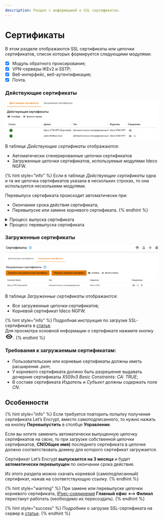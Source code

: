 ```yaml
---
description: Раздел с информацией о SSL сертификатах.
---
```


# Сертификаты

В этом разделе отображаются SSL сертификаты или цепочки сертификатов, список которых формируется следующими модулями: 
* [x] Модуль обратного проксирования;
* [x] VPN-серверы IKEv2 и SSTP;
* [x] Веб-интерфейс, веб-аутентификация;
* [x] Почта.
### Действующие сертификаты

![](../../../.gitbook/assets/certificates1.png)

В таблице _Действующие сертификаты_ отображаются:
* Автоматически сгенерированные цепочки сертификатов 
* Загруженные цепочки сертификатов, используемые модулями Ideco NGFW.

{% hint style="info" %}
Если в таблице _Действующие сертификаты_ одна и та же цепочка сертификатов указана в нескольких строках, то она используется несколькими модулями.

Перевыпуск сертификата происходит автоматически при:
* Окончании срока действия сертификата;
* Перевыпуске или замене корневого сертификата.
{% endhint %}

<details>
<summary>Процесс выпуска сертификата</summary>

1. Создается локальная цепочка сертификатов, подписанная корневым (самоподписанным) сертификатом;
2. Параллельно с созданием локальной цепочки сертификатов, отправляется запрос на выпуск цепочки в Let’s Encrypt;
3. При успешном выпуске цепочки сертификатов Let’s Encrypt будет заменена локальная цепочка;
4. Если выпуск цепочки сертификатов Let’s Encrypt завершился неудачей, то локальная цепочка сертификатов продолжит использоваться.
</details>
<details>
<summary>Процесс перевыпуска сертификата</summary>

При перевыпуске не корневой цепочки сертификатов, NGFW попробует актуализировать цепочку следующим образом:

* Проверяет загруженные сертификаты. Если сертификат найден, то заменит предыдущую цепочку на найденную;
* Если загруженных сертификатов нет, то Ideco NGFW обратится к Let’s Encrypt для выпуска новой цепочки сертификатов;
* Если цепочка от Let’s Encrypt получена, то она отобразится в таблице;
* Если получить цепочку сертификатов от Let’s Encrypt не удалось, то создается локальная цепочка сертификатов, подписанная корневым сертификатом.

При перевыпуске корневого сертификата NGFW заменит предыдущий сертификат на автоматически сгенерированный корневой сертификат.
</details>

### Загруженные сертификаты

![](../../../.gitbook/assets/certificates3.png)

В таблице _Загруженные сертификаты_ отображаются:
* Все загруженные цепочки сертификатов;
* Корневой сертификат Ideco NGFW.

{% hint style="info" %}
Подробная инструкция по загрузке SSL-сертификата в [статье](upload-ssl-certificate-to-server.md).\
Для просмотра основной информации о сертификате нажмите кнопку ![](../../../.gitbook/assets/eye-icon.png).
{% endhint %}


### Требования к загружаемым сертификатам:

* Пользовательские или корневые сертификаты должны иметь расширения *.pem*;
* У корневого сертификата должно быть разрешение выдавать дочерние сертификаты *X509v3 Basic Constraints: CA: TRUE*;
* В составе сертификата *Издатель* и *Субъект* должны содержать поле *CN*.
## Особенности

{% hint style="info" %}
Если требуется повторить попытку получения сертификата Let’s Encrypt, вместо самоподписанного, то нужно нажать на кнопку **Перевыпустить** в столбце **Управление**.

Если вы хотите заменить автоматически выпущенную цепочку сертификатов на свою, то при загрузке собственной цепочки сертификатов, **CN(Общее имя)** последнего сертификата в цепочке должно соответствовать домену для которого сертификат загружается.

Сертификат Let’s Encrypt **выпускается на 3 месяца** и будет **автоматически перевыпущен** по окончании срока действия.

Из этого раздела можно скачать корневой (самоподписанный) сертификат, нажав на соответствующую ссылку.
{% endhint %}

{% hint style="warning" %}
При замене или перевыпуске цепочки корневого сертификата, [IPsec-соединения](../ipsec/branch-office-and-main-office.md) **Главный офис <–> Филиал** перестанут работать (необходимо их пересоздать).
{% endhint %}

{% hint style="success" %}
Подробнее о загрузке SSL-сертификата на сервер в [статье](upload-ssl-certificate-to-server.md).
{% endhint %}
